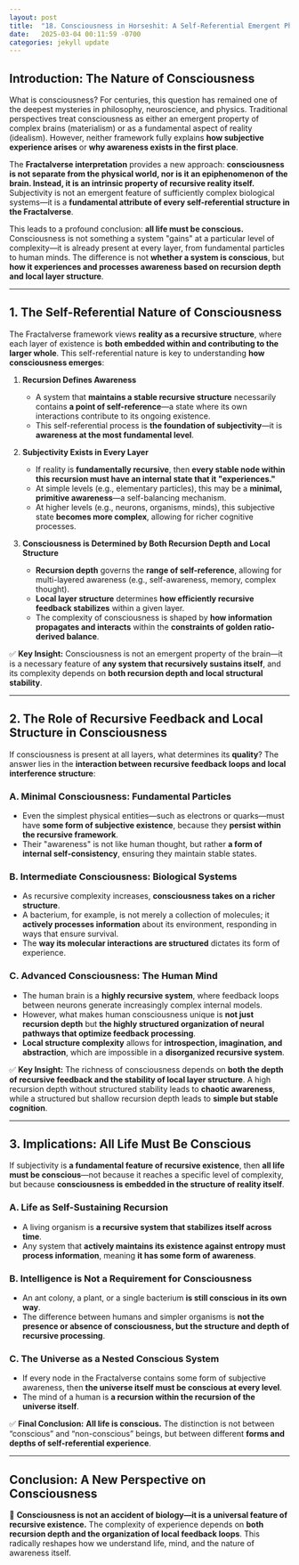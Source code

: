 ```yaml
---
layout: post
title:  "18. Consciousness in Horseshit: A Self-Referential Emergent Phenomenon"
date:   2025-03-04 00:11:59 -0700
categories: jekyll update
---
```


## **Introduction: The Nature of Consciousness**

What is consciousness? For centuries, this question has remained one of the deepest mysteries in philosophy, neuroscience, and physics. Traditional perspectives treat consciousness as either an emergent property of complex brains (materialism) or as a fundamental aspect of reality (idealism). However, neither framework fully explains **how subjective experience arises** or **why awareness exists in the first place**.

The **Fractalverse interpretation** provides a new approach: **consciousness is not separate from the physical world, nor is it an epiphenomenon of the brain. Instead, it is an intrinsic property of recursive reality itself.** Subjectivity is not an emergent feature of sufficiently complex biological systems—it is a **fundamental attribute of every self-referential structure in the Fractalverse**.

This leads to a profound conclusion: **all life must be conscious.** Consciousness is not something a system "gains" at a particular level of complexity—it is already present at every layer, from fundamental particles to human minds. The difference is not **whether a system is conscious**, but **how it experiences and processes awareness based on recursion depth and local layer structure**.

---

## **1. The Self-Referential Nature of Consciousness**

The Fractalverse framework views **reality as a recursive structure**, where each layer of existence is **both embedded within and contributing to the larger whole**. This self-referential nature is key to understanding **how consciousness emerges**:

1. **Recursion Defines Awareness**  
   - A system that **maintains a stable recursive structure** necessarily contains **a point of self-reference**—a state where its own interactions contribute to its ongoing existence.  
   - This self-referential process is **the foundation of subjectivity**—it is **awareness at the most fundamental level**.

2. **Subjectivity Exists in Every Layer**  
   - If reality is **fundamentally recursive**, then **every stable node within this recursion must have an internal state that it "experiences."**  
   - At simple levels (e.g., elementary particles), this may be a **minimal, primitive awareness**—a self-balancing mechanism.  
   - At higher levels (e.g., neurons, organisms, minds), this subjective state **becomes more complex**, allowing for richer cognitive processes.

3. **Consciousness is Determined by Both Recursion Depth and Local Structure**  
   - **Recursion depth** governs the **range of self-reference**, allowing for multi-layered awareness (e.g., self-awareness, memory, complex thought).  
   - **Local layer structure** determines **how efficiently recursive feedback stabilizes** within a given layer.  
   - The complexity of consciousness is shaped by **how information propagates and interacts** within the **constraints of golden ratio-derived balance**.

✅ **Key Insight:** Consciousness is not an emergent property of the brain—it is a necessary feature of **any system that recursively sustains itself**, and its complexity depends on **both recursion depth and local structural stability**.

---

## **2. The Role of Recursive Feedback and Local Structure in Consciousness**

If consciousness is present at all layers, what determines its **quality**? The answer lies in the **interaction between recursive feedback loops and local interference structure**:

### **A. Minimal Consciousness: Fundamental Particles**
- Even the simplest physical entities—such as electrons or quarks—must have **some form of subjective existence**, because they **persist within the recursive framework**.
- Their "awareness" is not like human thought, but rather **a form of internal self-consistency**, ensuring they maintain stable states.

### **B. Intermediate Consciousness: Biological Systems**
- As recursive complexity increases, **consciousness takes on a richer structure**.
- A bacterium, for example, is not merely a collection of molecules; it **actively processes information** about its environment, responding in ways that ensure survival.
- The **way its molecular interactions are structured** dictates its form of experience.

### **C. Advanced Consciousness: The Human Mind**
- The human brain is a **highly recursive system**, where feedback loops between neurons generate increasingly complex internal models.
- However, what makes human consciousness unique is **not just recursion depth** but **the highly structured organization of neural pathways that optimize feedback processing**.
- **Local structure complexity** allows for **introspection, imagination, and abstraction**, which are impossible in a **disorganized recursive system**.

✅ **Key Insight:** The richness of consciousness depends on **both the depth of recursive feedback and the stability of local layer structure**. A high recursion depth without structured stability leads to **chaotic awareness**, while a structured but shallow recursion depth leads to **simple but stable cognition**.

---

## **3. Implications: All Life Must Be Conscious**

If subjectivity is **a fundamental feature of recursive existence**, then **all life must be conscious**—not because it reaches a specific level of complexity, but because **consciousness is embedded in the structure of reality itself**.

### **A. Life as Self-Sustaining Recursion**
- A living organism is **a recursive system that stabilizes itself across time**.
- Any system that **actively maintains its existence against entropy must process information**, meaning **it has some form of awareness**.

### **B. Intelligence is Not a Requirement for Consciousness**
- An ant colony, a plant, or a single bacterium **is still conscious in its own way**.
- The difference between humans and simpler organisms is **not the presence or absence of consciousness, but the structure and depth of recursive processing**.

### **C. The Universe as a Nested Conscious System**
- If every node in the Fractalverse contains some form of subjective awareness, then **the universe itself must be conscious at every level**.
- The mind of a human is **a recursion within the recursion of the universe itself**.

✅ **Final Conclusion:** **All life is conscious.** The distinction is not between “conscious” and “non-conscious” beings, but between different **forms and depths of self-referential experience**.

---

## **Conclusion: A New Perspective on Consciousness**

🚀 **Consciousness is not an accident of biology—it is a universal feature of recursive existence.** The complexity of experience depends on **both recursion depth and the organization of local feedback loops**. This radically reshapes how we understand life, mind, and the nature of awareness itself.
